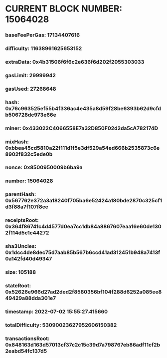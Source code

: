 # CURRENT BLOCK NUMBER: 15064028

### baseFeePerGas: 17134407616
### difficulty: 11638961625653152
### extraData: 0x4b31506f6f6c2e636f6d202f2055303033
### gasLimit: 29999942
### gasUsed: 27268648
### hash: 0x76c963525ef55b4f336ac4e435a8d59f28be6393b62d9cfdb506728dc973e66e
### miner: 0x433022C4066558E7a32D850F02d2da5cA782174D
### mixHash: 0xbbea45cd5810a22f111d1f5e3df529a54ed666b2535873c6e8902f832c5ede0b
### nonce: 0x8500950009b6ba9a
### number: 15064028
### parentHash: 0x567762e372a3a18240f705ba6e52424a180bde2870c325cf1d3f88a7f107f8cc
### receiptsRoot: 0x364f86741c4d4577d0ea7cc1db84a8867607eaa16e60de1302f114d5c1c44272
### sha3Uncles: 0x1dcc4de8dec75d7aab85b567b6ccd41ad312451b948a7413f0a142fd40d49347
### size: 105188
### stateRoot: 0x52626e966d27ad2ded2f8580356bf104f288d6252a085ee849429a88dda301e7
### timestamp: 2022-07-02 15:55:27.415660
### totalDifficulty: 53090023627952606150382
### transactionsRoot: 0x848163d163d57013cf37c2c15c39d7a798767eb86adf11cf2b2eabd54fc137d5
